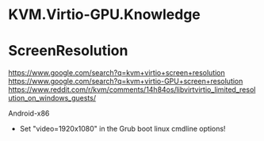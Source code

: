# KVM.Virtio-GPU.Knowledge

# ScreenResolution
https://www.google.com/search?q=kvm+virtio+screen+resolution https://www.google.com/search?q=kvm+virtio-GPU+screen+resolution https://www.reddit.com/r/kvm/comments/14h84os/libvirtvirtio_limited_resolution_on_windows_guests/

Android-x86
- Set "video=1920x1080" in the Grub boot linux cmdline options!
